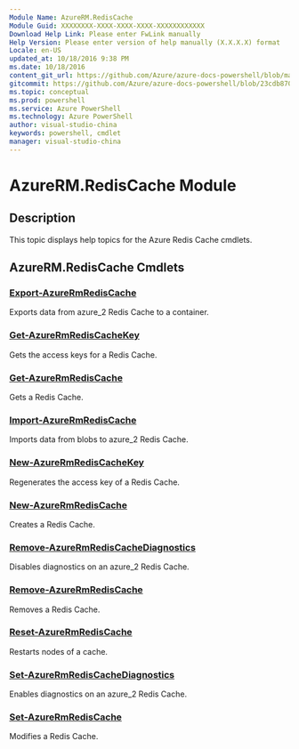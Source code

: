 ```yaml
---
Module Name: AzureRM.RedisCache
Module Guid: XXXXXXXX-XXXX-XXXX-XXXX-XXXXXXXXXXXX
Download Help Link: Please enter FwLink manually
Help Version: Please enter version of help manually (X.X.X.X) format
Locale: en-US
updated_at: 10/18/2016 9:38 PM
ms.date: 10/18/2016
content_git_url: https://github.com/Azure/azure-docs-powershell/blob/master/azureps-cmdlets-docs/ResourceManager/AzureRM.RedisCache/v1.1.10/AzureRM.RedisCache.md
gitcommit: https://github.com/Azure/azure-docs-powershell/blob/23cdb8705d4ab9807c0e21b238f3b134a7d49c7d/azureps-cmdlets-docs/ResourceManager/AzureRM.RedisCache/v1.1.10/AzureRM.RedisCache.md
ms.topic: conceptual
ms.prod: powershell
ms.service: Azure PowerShell
ms.technology: Azure PowerShell
author: visual-studio-china
keywords: powershell, cmdlet
manager: visual-studio-china
---
```


# AzureRM.RedisCache Module
## Description
This topic displays help topics for the Azure Redis Cache cmdlets. 

## AzureRM.RedisCache Cmdlets
### [Export-AzureRmRedisCache](.\Export-AzureRmRedisCache.md)
Exports data from azure_2 Redis Cache to a container.


### [Get-AzureRmRedisCacheKey](.\Get-AzureRmRedisCacheKey.md)
Gets the access keys for a Redis Cache.

### [Get-AzureRmRedisCache](.\Get-AzureRmRedisCache.md)
Gets a Redis Cache.


### [Import-AzureRmRedisCache](.\Import-AzureRmRedisCache.md)
Imports data from blobs to azure_2 Redis Cache.


### [New-AzureRmRedisCacheKey](.\New-AzureRmRedisCacheKey.md)
Regenerates the access key of a Redis Cache.

### [New-AzureRmRedisCache](.\New-AzureRmRedisCache.md)
Creates a Redis Cache.


### [Remove-AzureRmRedisCacheDiagnostics](.\Remove-AzureRmRedisCacheDiagnostics.md)
Disables diagnostics on an azure_2 Redis Cache.

### [Remove-AzureRmRedisCache](.\Remove-AzureRmRedisCache.md)
Removes a Redis Cache.


### [Reset-AzureRmRedisCache](.\Reset-AzureRmRedisCache.md)
Restarts nodes of a cache.


### [Set-AzureRmRedisCacheDiagnostics](.\Set-AzureRmRedisCacheDiagnostics.md)
Enables diagnostics on an azure_2 Redis Cache.


### [Set-AzureRmRedisCache](.\Set-AzureRmRedisCache.md)
Modifies a Redis Cache.




